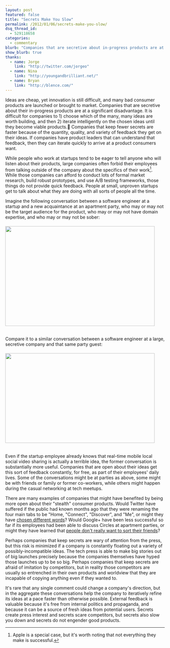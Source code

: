 ```yaml
---
layout: post
featured: false
title: "Secrets Make You Slow"
permalink: /2012/01/06/secrets-make-you-slow/
dsq_thread_id:
  - 529118658
categories:
  - commentary
blurb: "Companies that are secretive about in-progress products are at a disadvantage."
show_blurb: true
thanks:
  - name: Jorge
    link: "http://twitter.com/jorgeo"
  - name: Nina
    link: "http://youngandbrilliant.net/"
  - name: Bryan
    link: "http://blence.com/"
---
```

Ideas are cheap, yet innovation is still difficult, and many bad consumer products are launched or brought to market. Companies that are secretive about their in-progress products are at a significant disadvantage. It is difficult for companies to 1) choose which of the many, many ideas are worth building, and then 2) iterate intelligently on the chosen ideas until they become viable products. Companies that keep fewer secrets are faster because of the quantity, quality, and variety of feedback they get on their ideas. If companies have product leaders that can understand that feedback, then they can iterate quickly to arrive at a product consumers want.

While people who work at startups tend to be eager to tell anyone who will listen about their products, large companies often forbid their employees from talking outside of the company about the specifics of their work[^1]. While those companies can afford to conduct lots of formal market research, build robust prototypes, and use A/B testing frameworks, those things do not provide quick feedback. People at small, unproven startups get to talk about what they are doing with all sorts of people all the time.

Imagine the following conversation between a software engineer at a startup and a new acquaintance at an apartment party, who may or may not be the target audience for the product, who may or may not have domain expertise, and who may or may not be sober:

###### [<img title="startup conver" src="/images/2012/01/startup-conver.png" alt="" width="472" height="315" />][1]

Compare it to a similar conversation between a software engineer at a large, secretive company and that same party guest:

###### [<img title="google conver" src="/images/2012/01/google-conver.png" alt="" width="472" height="283" />][2]

Even if the startup employee already knows that real-time mobile local social video sharing is actually a terrible idea, the former conversation is substantially more useful. Companies that are open about their ideas get this sort of feedback constantly, for free, as part of their employees' daily lives. Some of the conversations might be at parties as above, some might be with friends or family or former co-workers, while others might happen during the casual networking at tech meetups.

There are many examples of companies that might have benefited by being more open about their "stealth" consumer products. Would Twitter have suffered if the public had known months ago that they were renaming the four main tabs to be "Home, "Connect", "Discover", and "Me", or might they have [chosen different words][3]? Would Google+ have been less successful so far if its employees had been able to discuss Circles at apartment parties, or might they have learned that [people don't really want to sort their friends][4]?

Perhaps companies that keep secrets are wary of attention from the press, but this risk is minimized if a company is constantly floating out a variety of possibly-incompatible ideas. The tech press is able to make big stories out of big launches precisely because the companies themselves have hyped those launches up to be so big. Perhaps companies that keep secrets are afraid of imitation by competitors, but in reality those competitors are usually so entrenched in their own products and worldview that they are incapable of copying anything even if they wanted to.

It's rare that any single comment could change a company's direction, but in the aggregate these conversations help the company to iteratively refine its ideas at a pace faster than otherwise possible. External feedback is valuable because it's free from internal politics and propaganda, and because it can be a source of fresh ideas from potential users. Secrets create press interest and secrets scare competitors, but secrets also slow you down and secrets do not engender good products.

[^1]: Apple is a special case, but it's worth noting that not everything they make is successful.

 [1]: http://bnter.com/convo/49194
 [2]: http://bnter.com/convo/49197
 [3]: http://inessential.com/2011/12/08/on_the_tab_labels_in_the_new_twitter_app
 [4]: /2011/07/06/the-problem-with-circles-and-the-pleasure-of-carbon-copy/
